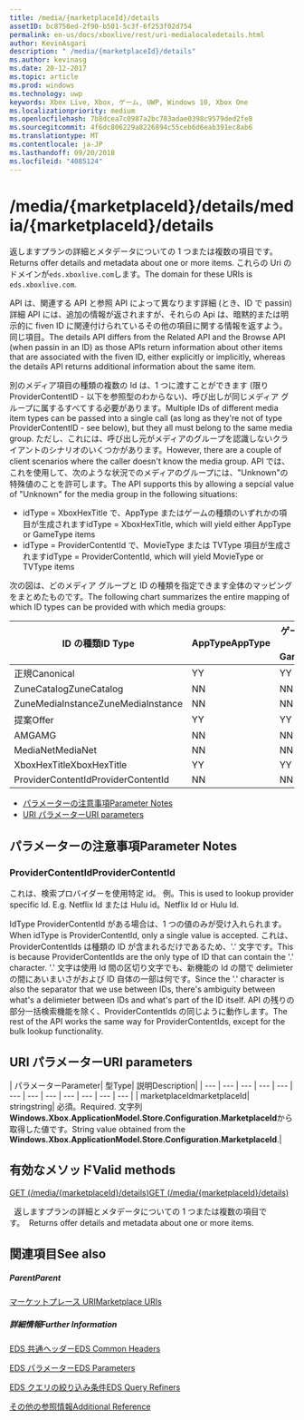 ```yaml
---
title: /media/{marketplaceId}/details
assetID: bc8758ed-2f90-b501-5c3f-6f253f02d754
permalink: en-us/docs/xboxlive/rest/uri-medialocaledetails.html
author: KevinAsgari
description: " /media/{marketplaceId}/details"
ms.author: kevinasg
ms.date: 20-12-2017
ms.topic: article
ms.prod: windows
ms.technology: uwp
keywords: Xbox Live, Xbox, ゲーム, UWP, Windows 10, Xbox One
ms.localizationpriority: medium
ms.openlocfilehash: 7b8dcea7c0987a2bc783adae0398c9579ded2fe8
ms.sourcegitcommit: 4f6dc806229a8226894c55ceb6d6eab391ec8ab6
ms.translationtype: MT
ms.contentlocale: ja-JP
ms.lasthandoff: 09/20/2018
ms.locfileid: "4085124"
---
```

# <a name="mediamarketplaceiddetails"></a><span data-ttu-id="e7ac8-104">/media/{marketplaceId}/details</span><span class="sxs-lookup"><span data-stu-id="e7ac8-104">/media/{marketplaceId}/details</span></span>
<span data-ttu-id="e7ac8-105">返しますプランの詳細とメタデータについての 1 つまたは複数の項目です。</span><span class="sxs-lookup"><span data-stu-id="e7ac8-105">Returns offer details and metadata about one or more items.</span></span> <span data-ttu-id="e7ac8-106">これらの Uri のドメインが`eds.xboxlive.com`します。</span><span class="sxs-lookup"><span data-stu-id="e7ac8-106">The domain for these URIs is `eds.xboxlive.com`.</span></span>
 
<span data-ttu-id="e7ac8-107">API は、関連する API と参照 API によって異なります詳細 (とき、ID で passin) 詳細 API には、追加の情報が返されますが、それらの Api は、暗黙的または明示的に fiven ID に関連付けられているその他の項目に関する情報を返すよう。同じ項目。</span><span class="sxs-lookup"><span data-stu-id="e7ac8-107">The details API differs from the Related API and the Browse API (when passin in an ID) as those APIs return information about other items that are associated with the fiven ID, either explicitly or implicitly, whereas the details API returns additional information about the same item.</span></span>
 
<span data-ttu-id="e7ac8-108">別のメディア項目の種類の複数の Id は、1 つに渡すことができます (限り ProviderContentID - 以下を参照型のわからない)、呼び出しが同じメディア グループに属するすべてする必要があります。</span><span class="sxs-lookup"><span data-stu-id="e7ac8-108">Multiple IDs of different media item types can be passed into a single call (as long as they're not of type ProviderContentID - see below), but they all must belong to the same media group.</span></span> <span data-ttu-id="e7ac8-109">ただし、これには、呼び出し元がメディアのグループを認識しないクライアントのシナリオのいくつかがあります。</span><span class="sxs-lookup"><span data-stu-id="e7ac8-109">However, there are a couple of client scenarios where the caller doesn't know the media group.</span></span> <span data-ttu-id="e7ac8-110">API では、これを使用して、次のような状況でのメディアのグループには、"Unknown"の特殊値のことを許可します。</span><span class="sxs-lookup"><span data-stu-id="e7ac8-110">The API supports this by allowing a sepcial value of "Unknown" for the media group in the following situations:</span></span>
 
   * <span data-ttu-id="e7ac8-111">idType = XboxHexTitle で、AppType またはゲームの種類のいずれかの項目が生成されます</span><span class="sxs-lookup"><span data-stu-id="e7ac8-111">idType = XboxHexTitle, which will yield either AppType or GameType items</span></span>
   * <span data-ttu-id="e7ac8-112">idType = ProviderContentId で、MovieType または TVType 項目が生成されます</span><span class="sxs-lookup"><span data-stu-id="e7ac8-112">idType = ProviderContentId, which will yield MovieType or TVType items</span></span>
  
<span data-ttu-id="e7ac8-113">次の図は、どのメディア グループと ID の種類を指定できます全体のマッピングをまとめたものです。</span><span class="sxs-lookup"><span data-stu-id="e7ac8-113">The following chart summarizes the entire mapping of which ID types can be provided with which media groups:</span></span>
 
| <span data-ttu-id="e7ac8-114">ID の種類</span><span class="sxs-lookup"><span data-stu-id="e7ac8-114">ID Type</span></span>| <span data-ttu-id="e7ac8-115">AppType</span><span class="sxs-lookup"><span data-stu-id="e7ac8-115">AppType</span></span>| <span data-ttu-id="e7ac8-116">ゲームの種類</span><span class="sxs-lookup"><span data-stu-id="e7ac8-116">GameType</span></span>| <span data-ttu-id="e7ac8-117">MovieType</span><span class="sxs-lookup"><span data-stu-id="e7ac8-117">MovieType</span></span>| <span data-ttu-id="e7ac8-118">MusicArtistType</span><span class="sxs-lookup"><span data-stu-id="e7ac8-118">MusicArtistType</span></span>| <span data-ttu-id="e7ac8-119">MusicType</span><span class="sxs-lookup"><span data-stu-id="e7ac8-119">MusicType</span></span>| <span data-ttu-id="e7ac8-120">TVType</span><span class="sxs-lookup"><span data-stu-id="e7ac8-120">TVType</span></span>| <span data-ttu-id="e7ac8-121">WebVideoType</span><span class="sxs-lookup"><span data-stu-id="e7ac8-121">WebVideoType</span></span>| <span data-ttu-id="e7ac8-122">Unknown</span><span class="sxs-lookup"><span data-stu-id="e7ac8-122">Unknown</span></span>| 
| --- | --- | --- | --- | --- | --- | --- | --- | --- | 
| <span data-ttu-id="e7ac8-123">正規</span><span class="sxs-lookup"><span data-stu-id="e7ac8-123">Canonical</span></span>| <span data-ttu-id="e7ac8-124">Y</span><span class="sxs-lookup"><span data-stu-id="e7ac8-124">Y</span></span>| <span data-ttu-id="e7ac8-125">Y</span><span class="sxs-lookup"><span data-stu-id="e7ac8-125">Y</span></span>| <span data-ttu-id="e7ac8-126">Y</span><span class="sxs-lookup"><span data-stu-id="e7ac8-126">Y</span></span>| <span data-ttu-id="e7ac8-127">Y</span><span class="sxs-lookup"><span data-stu-id="e7ac8-127">Y</span></span>| <span data-ttu-id="e7ac8-128">Y</span><span class="sxs-lookup"><span data-stu-id="e7ac8-128">Y</span></span>| <span data-ttu-id="e7ac8-129">Y</span><span class="sxs-lookup"><span data-stu-id="e7ac8-129">Y</span></span>| <span data-ttu-id="e7ac8-130">Y</span><span class="sxs-lookup"><span data-stu-id="e7ac8-130">Y</span></span>| <span data-ttu-id="e7ac8-131">N</span><span class="sxs-lookup"><span data-stu-id="e7ac8-131">N</span></span>| 
| <span data-ttu-id="e7ac8-132">ZuneCatalog</span><span class="sxs-lookup"><span data-stu-id="e7ac8-132">ZuneCatalog</span></span>| <span data-ttu-id="e7ac8-133">N</span><span class="sxs-lookup"><span data-stu-id="e7ac8-133">N</span></span>| <span data-ttu-id="e7ac8-134">N</span><span class="sxs-lookup"><span data-stu-id="e7ac8-134">N</span></span>| <span data-ttu-id="e7ac8-135">Y</span><span class="sxs-lookup"><span data-stu-id="e7ac8-135">Y</span></span>| <span data-ttu-id="e7ac8-136">Y</span><span class="sxs-lookup"><span data-stu-id="e7ac8-136">Y</span></span>| <span data-ttu-id="e7ac8-137">Y</span><span class="sxs-lookup"><span data-stu-id="e7ac8-137">Y</span></span>| <span data-ttu-id="e7ac8-138">Y</span><span class="sxs-lookup"><span data-stu-id="e7ac8-138">Y</span></span>| <span data-ttu-id="e7ac8-139">N</span><span class="sxs-lookup"><span data-stu-id="e7ac8-139">N</span></span>| <span data-ttu-id="e7ac8-140">N</span><span class="sxs-lookup"><span data-stu-id="e7ac8-140">N</span></span>| 
| <span data-ttu-id="e7ac8-141">ZuneMediaInstance</span><span class="sxs-lookup"><span data-stu-id="e7ac8-141">ZuneMediaInstance</span></span>| <span data-ttu-id="e7ac8-142">N</span><span class="sxs-lookup"><span data-stu-id="e7ac8-142">N</span></span>| <span data-ttu-id="e7ac8-143">N</span><span class="sxs-lookup"><span data-stu-id="e7ac8-143">N</span></span>| <span data-ttu-id="e7ac8-144">Y</span><span class="sxs-lookup"><span data-stu-id="e7ac8-144">Y</span></span>| <span data-ttu-id="e7ac8-145">N</span><span class="sxs-lookup"><span data-stu-id="e7ac8-145">N</span></span>| <span data-ttu-id="e7ac8-146">Y</span><span class="sxs-lookup"><span data-stu-id="e7ac8-146">Y</span></span>| <span data-ttu-id="e7ac8-147">Y</span><span class="sxs-lookup"><span data-stu-id="e7ac8-147">Y</span></span>| <span data-ttu-id="e7ac8-148">N</span><span class="sxs-lookup"><span data-stu-id="e7ac8-148">N</span></span>| <span data-ttu-id="e7ac8-149">N</span><span class="sxs-lookup"><span data-stu-id="e7ac8-149">N</span></span>| 
| <span data-ttu-id="e7ac8-150">提案</span><span class="sxs-lookup"><span data-stu-id="e7ac8-150">Offer</span></span>| <span data-ttu-id="e7ac8-151">Y</span><span class="sxs-lookup"><span data-stu-id="e7ac8-151">Y</span></span>| <span data-ttu-id="e7ac8-152">Y</span><span class="sxs-lookup"><span data-stu-id="e7ac8-152">Y</span></span>| <span data-ttu-id="e7ac8-153">Y</span><span class="sxs-lookup"><span data-stu-id="e7ac8-153">Y</span></span>| <span data-ttu-id="e7ac8-154">N</span><span class="sxs-lookup"><span data-stu-id="e7ac8-154">N</span></span>| <span data-ttu-id="e7ac8-155">Y</span><span class="sxs-lookup"><span data-stu-id="e7ac8-155">Y</span></span>| <span data-ttu-id="e7ac8-156">Y</span><span class="sxs-lookup"><span data-stu-id="e7ac8-156">Y</span></span>| <span data-ttu-id="e7ac8-157">N</span><span class="sxs-lookup"><span data-stu-id="e7ac8-157">N</span></span>| <span data-ttu-id="e7ac8-158">N</span><span class="sxs-lookup"><span data-stu-id="e7ac8-158">N</span></span>| 
| <span data-ttu-id="e7ac8-159">AMG</span><span class="sxs-lookup"><span data-stu-id="e7ac8-159">AMG</span></span>| <span data-ttu-id="e7ac8-160">N</span><span class="sxs-lookup"><span data-stu-id="e7ac8-160">N</span></span>| <span data-ttu-id="e7ac8-161">N</span><span class="sxs-lookup"><span data-stu-id="e7ac8-161">N</span></span>| <span data-ttu-id="e7ac8-162">N</span><span class="sxs-lookup"><span data-stu-id="e7ac8-162">N</span></span>| <span data-ttu-id="e7ac8-163">N</span><span class="sxs-lookup"><span data-stu-id="e7ac8-163">N</span></span>| <span data-ttu-id="e7ac8-164">Y</span><span class="sxs-lookup"><span data-stu-id="e7ac8-164">Y</span></span>| <span data-ttu-id="e7ac8-165">N</span><span class="sxs-lookup"><span data-stu-id="e7ac8-165">N</span></span>| <span data-ttu-id="e7ac8-166">N</span><span class="sxs-lookup"><span data-stu-id="e7ac8-166">N</span></span>| <span data-ttu-id="e7ac8-167">N</span><span class="sxs-lookup"><span data-stu-id="e7ac8-167">N</span></span>| 
| <span data-ttu-id="e7ac8-168">MediaNet</span><span class="sxs-lookup"><span data-stu-id="e7ac8-168">MediaNet</span></span>| <span data-ttu-id="e7ac8-169">N</span><span class="sxs-lookup"><span data-stu-id="e7ac8-169">N</span></span>| <span data-ttu-id="e7ac8-170">N</span><span class="sxs-lookup"><span data-stu-id="e7ac8-170">N</span></span>| <span data-ttu-id="e7ac8-171">N</span><span class="sxs-lookup"><span data-stu-id="e7ac8-171">N</span></span>| <span data-ttu-id="e7ac8-172">N</span><span class="sxs-lookup"><span data-stu-id="e7ac8-172">N</span></span>| <span data-ttu-id="e7ac8-173">Y</span><span class="sxs-lookup"><span data-stu-id="e7ac8-173">Y</span></span>| <span data-ttu-id="e7ac8-174">N</span><span class="sxs-lookup"><span data-stu-id="e7ac8-174">N</span></span>| <span data-ttu-id="e7ac8-175">N</span><span class="sxs-lookup"><span data-stu-id="e7ac8-175">N</span></span>| <span data-ttu-id="e7ac8-176">N</span><span class="sxs-lookup"><span data-stu-id="e7ac8-176">N</span></span>| 
| <span data-ttu-id="e7ac8-177">XboxHexTitle</span><span class="sxs-lookup"><span data-stu-id="e7ac8-177">XboxHexTitle</span></span>| <span data-ttu-id="e7ac8-178">Y</span><span class="sxs-lookup"><span data-stu-id="e7ac8-178">Y</span></span>| <span data-ttu-id="e7ac8-179">Y</span><span class="sxs-lookup"><span data-stu-id="e7ac8-179">Y</span></span>| <span data-ttu-id="e7ac8-180">N</span><span class="sxs-lookup"><span data-stu-id="e7ac8-180">N</span></span>| <span data-ttu-id="e7ac8-181">N</span><span class="sxs-lookup"><span data-stu-id="e7ac8-181">N</span></span>| <span data-ttu-id="e7ac8-182">N</span><span class="sxs-lookup"><span data-stu-id="e7ac8-182">N</span></span>| <span data-ttu-id="e7ac8-183">N</span><span class="sxs-lookup"><span data-stu-id="e7ac8-183">N</span></span>| <span data-ttu-id="e7ac8-184">N</span><span class="sxs-lookup"><span data-stu-id="e7ac8-184">N</span></span>| <span data-ttu-id="e7ac8-185">Y</span><span class="sxs-lookup"><span data-stu-id="e7ac8-185">Y</span></span>| 
| <span data-ttu-id="e7ac8-186">ProviderContentId</span><span class="sxs-lookup"><span data-stu-id="e7ac8-186">ProviderContentId</span></span>| <span data-ttu-id="e7ac8-187">N</span><span class="sxs-lookup"><span data-stu-id="e7ac8-187">N</span></span>| <span data-ttu-id="e7ac8-188">N</span><span class="sxs-lookup"><span data-stu-id="e7ac8-188">N</span></span>| <span data-ttu-id="e7ac8-189">Y</span><span class="sxs-lookup"><span data-stu-id="e7ac8-189">Y</span></span>| <span data-ttu-id="e7ac8-190">N</span><span class="sxs-lookup"><span data-stu-id="e7ac8-190">N</span></span>| <span data-ttu-id="e7ac8-191">N</span><span class="sxs-lookup"><span data-stu-id="e7ac8-191">N</span></span>| <span data-ttu-id="e7ac8-192">Y</span><span class="sxs-lookup"><span data-stu-id="e7ac8-192">Y</span></span>| <span data-ttu-id="e7ac8-193">N</span><span class="sxs-lookup"><span data-stu-id="e7ac8-193">N</span></span>| <span data-ttu-id="e7ac8-194">Y</span><span class="sxs-lookup"><span data-stu-id="e7ac8-194">Y</span></span>| 
 
  * [<span data-ttu-id="e7ac8-195">パラメーターの注意事項</span><span class="sxs-lookup"><span data-stu-id="e7ac8-195">Parameter Notes</span></span>](#ID4EEH)
  * [<span data-ttu-id="e7ac8-196">URI パラメーター</span><span class="sxs-lookup"><span data-stu-id="e7ac8-196">URI parameters</span></span>](#ID4EUH)
 
<a id="ID4EEH"></a>

 
## <a name="parameter-notes"></a><span data-ttu-id="e7ac8-197">パラメーターの注意事項</span><span class="sxs-lookup"><span data-stu-id="e7ac8-197">Parameter Notes</span></span>
 
<a id="ID4EIH"></a>

 
### <a name="providercontentid"></a><span data-ttu-id="e7ac8-198">ProviderContentId</span><span class="sxs-lookup"><span data-stu-id="e7ac8-198">ProviderContentId</span></span>
 
<span data-ttu-id="e7ac8-199">これは、検索プロバイダーを使用特定 id。 例。</span><span class="sxs-lookup"><span data-stu-id="e7ac8-199">This is used to lookup provider specific Id. E.g.</span></span> <span data-ttu-id="e7ac8-200">Netflix Id または Hulu id。</span><span class="sxs-lookup"><span data-stu-id="e7ac8-200">Netflix Id or Hulu Id.</span></span>
 
<span data-ttu-id="e7ac8-201">IdType ProviderContentId がある場合は、1 つの値のみが受け入れられます。</span><span class="sxs-lookup"><span data-stu-id="e7ac8-201">When idType is ProviderContentId, only a single value is accepted.</span></span> <span data-ttu-id="e7ac8-202">これは、ProviderContentIds は種類の ID が含まれるだけであるため、'.' 文字です。</span><span class="sxs-lookup"><span data-stu-id="e7ac8-202">This is because ProviderContentIds are the only type of ID that can contain the '.' character.</span></span> <span data-ttu-id="e7ac8-203">'.' 文字は使用 Id 間の区切り文字でも、新機能の Id の間で delimieter の間にあいまいさがおよび ID 自体の一部は何です。</span><span class="sxs-lookup"><span data-stu-id="e7ac8-203">Since the '.' character is also the separator that we use between IDs, there's ambiguity between what's a delimieter between IDs and what's part of the ID itself.</span></span> <span data-ttu-id="e7ac8-204">API の残りの部分一括検索機能を除く、ProviderContentIds の同じように動作します。</span><span class="sxs-lookup"><span data-stu-id="e7ac8-204">The rest of the API works the same way for ProviderContentIds, except for the bulk lookup functionality.</span></span>
   
<a id="ID4EUH"></a>

 
## <a name="uri-parameters"></a><span data-ttu-id="e7ac8-205">URI パラメーター</span><span class="sxs-lookup"><span data-stu-id="e7ac8-205">URI parameters</span></span>
 
| <span data-ttu-id="e7ac8-206">パラメーター</span><span class="sxs-lookup"><span data-stu-id="e7ac8-206">Parameter</span></span>| <span data-ttu-id="e7ac8-207">型</span><span class="sxs-lookup"><span data-stu-id="e7ac8-207">Type</span></span>| <span data-ttu-id="e7ac8-208">説明</span><span class="sxs-lookup"><span data-stu-id="e7ac8-208">Description</span></span>| 
| --- | --- | --- | --- | --- | --- | --- | --- | --- | --- | --- | --- | 
| <span data-ttu-id="e7ac8-209">marketplaceId</span><span class="sxs-lookup"><span data-stu-id="e7ac8-209">marketplaceId</span></span>| <span data-ttu-id="e7ac8-210">string</span><span class="sxs-lookup"><span data-stu-id="e7ac8-210">string</span></span>| <span data-ttu-id="e7ac8-211">必須。</span><span class="sxs-lookup"><span data-stu-id="e7ac8-211">Required.</span></span> <span data-ttu-id="e7ac8-212">文字列<b>Windows.Xbox.ApplicationModel.Store.Configuration.MarketplaceId</b>から取得した値です。</span><span class="sxs-lookup"><span data-stu-id="e7ac8-212">String value obtained from the <b>Windows.Xbox.ApplicationModel.Store.Configuration.MarketplaceId</b>.</span></span>| 
  
<a id="ID4EWAAC"></a>

 
## <a name="valid-methods"></a><span data-ttu-id="e7ac8-213">有効なメソッド</span><span class="sxs-lookup"><span data-stu-id="e7ac8-213">Valid methods</span></span>

[<span data-ttu-id="e7ac8-214">GET (/media/{marketplaceId}/details)</span><span class="sxs-lookup"><span data-stu-id="e7ac8-214">GET (/media/{marketplaceId}/details)</span></span>](uri-medialocaledetailsget.md)

<span data-ttu-id="e7ac8-215">&nbsp;&nbsp;返しますプランの詳細とメタデータについての 1 つまたは複数の項目です。</span><span class="sxs-lookup"><span data-stu-id="e7ac8-215">&nbsp;&nbsp;Returns offer details and metadata about one or more items.</span></span> 
 
<a id="ID4EABAC"></a>

 
## <a name="see-also"></a><span data-ttu-id="e7ac8-216">関連項目</span><span class="sxs-lookup"><span data-stu-id="e7ac8-216">See also</span></span>
 
<a id="ID4ECBAC"></a>

 
##### <a name="parent"></a><span data-ttu-id="e7ac8-217">Parent</span><span class="sxs-lookup"><span data-stu-id="e7ac8-217">Parent</span></span> 

[<span data-ttu-id="e7ac8-218">マーケットプレース URI</span><span class="sxs-lookup"><span data-stu-id="e7ac8-218">Marketplace URIs</span></span>](atoc-reference-marketplace.md)

  
<a id="ID4EMBAC"></a>

 
##### <a name="further-information"></a><span data-ttu-id="e7ac8-219">詳細情報</span><span class="sxs-lookup"><span data-stu-id="e7ac8-219">Further Information</span></span> 

[<span data-ttu-id="e7ac8-220">EDS 共通ヘッダー</span><span class="sxs-lookup"><span data-stu-id="e7ac8-220">EDS Common Headers</span></span>](../../additional/edscommonheaders.md)

 [<span data-ttu-id="e7ac8-221">EDS パラメーター</span><span class="sxs-lookup"><span data-stu-id="e7ac8-221">EDS Parameters</span></span>](../../additional/edsparameters.md)

 [<span data-ttu-id="e7ac8-222">EDS クエリの絞り込み条件</span><span class="sxs-lookup"><span data-stu-id="e7ac8-222">EDS Query Refiners</span></span>](../../additional/edsqueryrefiners.md)

 [<span data-ttu-id="e7ac8-223">その他の参照情報</span><span class="sxs-lookup"><span data-stu-id="e7ac8-223">Additional Reference</span></span>](../../additional/atoc-xboxlivews-reference-additional.md)

   